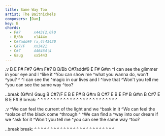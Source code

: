```yaml
---
title: Same Way Too
artist: The Baitnickels
composers: [Dan]
key: B
chords:
  - F#7      x443(2,0)0
  - B/Bb     x1444x
  - C#7add#9 (x,4)43420
  - C#7/F    xx3421
  - C#7      446464|4
  - Gaug     xx5443
---
```


.v B E F# F#7 G#m F#7 B B/Bb C#7add#9 E F# G#m
^I can see the glimmer in your eye and I ^like it
^You can show me ^what you wanna do, won't ^you? ^
^I can see the ^magic in our lives and I ^love that
^Won't you tell me ^you can see the same way ^too?

..break (G#m) Gaug B C#7/F E B E F#   B G#m B C#7 E B E F#   B G#m B C#7 E B E F# B
break: ^ ^ ^ ^ ^ ^ ^ ^   ^ ^ ^ ^ ^ ^ ^ ^   ^ ^ ^ ^ ^ ^ ^ ^ ^

.v
^We can feel the current of the light and we ^bask in it
^We can feel the ^solace of the black come ^through ^
^We can find a ^way into our dream if we ^ask for it
^Won't you tell me ^you can see the same way ^too?

..break
break: ^ ^ ^ ^ ^ ^ ^ ^   ^ ^ ^ ^ ^ ^ ^ ^   ^ ^ ^ ^ ^ ^ ^ ^ ^
